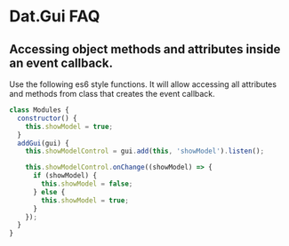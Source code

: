 # Dat.Gui FAQ

## Accessing object methods and attributes inside an event callback.
Use the following es6 style functions. It will allow accessing all attributes 
and methods from class that creates the event callback. 
```javascript
class Modules {
  constructor() {
    this.showModel = true;
  }
  addGui(gui) {
    this.showModelControl = gui.add(this, 'showModel').listen();

    this.showModelControl.onChange((showModel) => {
      if (showModel) {
        this.showModel = false;
      } else {
        this.showModel = true;
      }
    });
  }
}
```
